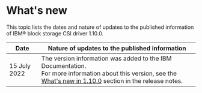 # What's new

This topic lists the dates and nature of updates to the published information of IBM® block storage CSI driver 1.10.0.

|Date|Nature of updates to the published information|
|----|----------------------------------------------|
|15 July 2022|The version information was added to the IBM Documentation.<br>For more information about this version, see the [What's new in 1.10.0](../content/release_notes/whats_new.md) section in the release notes.|

